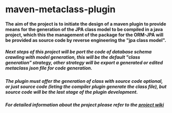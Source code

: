 # maven-metaclass-plugin

#### The aim of the project is to initiate the design of a maven plugin to provide means for the generation of the JPA class model to be compiled in a java project, which this the management of the package for the ORM-JPA will be provided as source code by reverse engineering the "jpa class model".
##### Next steps of this project will be port the code of database schema crawling with model generation, this will be the default "class generation" strategy, other strategy will be export a generated or edited metaclass json file for code generation.
##### The plugin must offer the generation of class with source code optional, or just source code (leting the compiler plugin generate the class file), but source code will be the last stage of the plugin development.
##### For detailed information about the project please refer to the [project wiki](https://github.com/JoseCanova/maven-metaclass-plugin/wiki)
